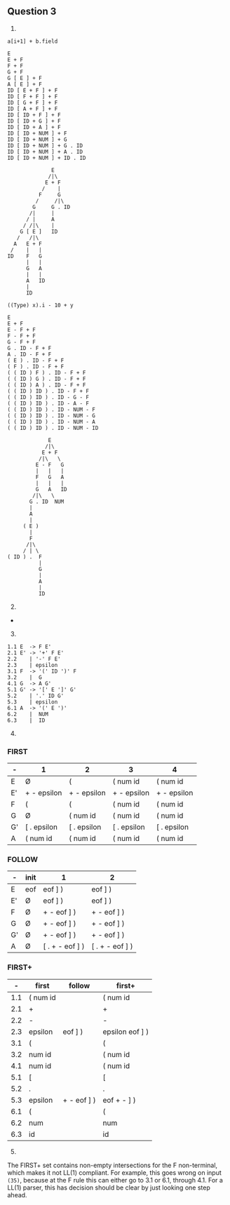 Question 3
----------

1.

```
a[i+1] + b.field

E
E + F
F + F
G + F
G [ E ] + F
A [ E ] + F
ID [ E + F ] + F
ID [ F + F ] + F
ID [ G + F ] + F
ID [ A + F ] + F
ID [ ID + F ] + F
ID [ ID + G ] + F
ID [ ID + A ] + F
ID [ ID + NUM ] + F
ID [ ID + NUM ] + G
ID [ ID + NUM ] + G . ID
ID [ ID + NUM ] + A . ID
ID [ ID + NUM ] + ID . ID

              E
             /|\
            E + F
           /    |
          F     G
         /     /|\
        G     G . ID
       /|     |
      / |     A
     / /|\    |
    G [ E ]   ID
   /   /|\
  A   E + F
 /    |   |
ID    F   G
      |   |
      G   A
      |   |
      A   ID
      |
      ID
```

```
((Type) x).i - 10 + y

E
E + F
E - F + F
F - F + F
G - F + F
G . ID - F + F
A . ID - F + F
( E ) . ID - F + F
( F ) . ID - F + F
( ( ID ) F ) . ID - F + F
( ( ID ) G ) . ID - F + F
( ( ID ) A ) . ID - F + F
( ( ID ) ID ) . ID - F + F
( ( ID ) ID ) . ID - G - F
( ( ID ) ID ) . ID - A - F
( ( ID ) ID ) . ID - NUM - F
( ( ID ) ID ) . ID - NUM - G
( ( ID ) ID ) . ID - NUM - A
( ( ID ) ID ) . ID - NUM - ID

             E
            /|\
           E + F
          /|\   \
         E - F   G
         |   |   |
         F   G   A
         |   |   |
         G   A   ID
        /|\   \
       G . ID  NUM
       |
       A
       |
     ( E )
       |
       F
      /|\
     / | \
( ID ) .  F
          |
          G
          |
          A
          |
          ID
```

2.

-

3.

```
1.1 E  -> F E'
2.1 E' -> '+' F E'
2.2    | '-' F E'
2.3    | epsilon
3.1 F  -> '(' ID ')' F
3.2    |  G
4.1 G  -> A G'
5.1 G' -> '[' E ']' G'
5.2    | '.' ID G'
5.3    | epsilon
6.1 A  -> '(' E ')'
6.2    |  NUM
6.3    |  ID
```

4.
### FIRST

| - |           1 |           2 |           3 |           4 |
|---|-------------|-------------|-------------|-------------|
| E |           Ø |           ( |    ( num id |    ( num id |  
| E'| + - epsilon | + - epsilon | + - epsilon | + - epsilon |
| F |           ( |           ( |    ( num id |    ( num id |
| G |           Ø |    ( num id |    ( num id |    ( num id |
| G'| [ . epsilon | [ . epsilon | [ . epsilon | [ . epsilon |
| A |    ( num id |    ( num id |    ( num id |    ( num id |

### FOLLOW

| - | init |               1 |               2 |
|---|------|-----------------|-----------------|
| E |  eof |         eof ] ) |         eof ] ) |
| E'|    Ø |         eof ] ) |         eof ] ) |
| F |    Ø |     + - eof ] ) |     + - eof ] ) |
| G |    Ø |     + - eof ] ) |     + - eof ] ) |
| G'|    Ø |     + - eof ] ) |     + - eof ] ) |
| A |    Ø | [ . + - eof ] ) | [ . + - eof ] ) |

### FIRST+

|   - |    first |      follow |          first+ |
|-----|----------|-------------|-----------------|
| 1.1 | ( num id |             |        ( num id |
| 2.1 |        + |             |               + |
| 2.2 |        - |             |               - |
| 2.3 |  epsilon |     eof ] ) | epsilon eof ] ) |
| 3.1 |        ( |             |               ( |
| 3.2 |   num id |             |        ( num id |
| 4.1 |   num id |             |        ( num id |
| 5.1 |        [ |             |               [ |
| 5.2 |        . |             |               . |
| 5.3 |  epsilon | + - eof ] ) |     eof + - ] ) |
| 6.1 |        ( |             |               ( |
| 6.2 |      num |             |             num |
| 6.3 |       id |             |              id |

5.

The FIRST+ set contains non-empty intersections for the F non-terminal, which makes it not LL(1) compliant. For example, this goes wrong on input `(35)`, because at the F rule this can either go to 3.1 or 6.1, through 4.1. For a LL(1) parser, this has decision should be clear by just looking one step ahead.
